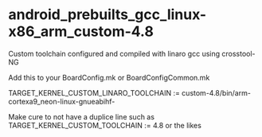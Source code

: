 android_prebuilts_gcc_linux-x86_arm_custom-4.8
==============================================
Custom toolchain configured and compiled with linaro gcc using crosstool-NG

Add this to your BoardConfig.mk or BoardConfigCommon.mk

TARGET_KERNEL_CUSTOM_LINARO_TOOLCHAIN := custom-4.8/bin/arm-cortexa9_neon-linux-gnueabihf-

Make cure to not have a duplice line such as TARGET_KERNEL_CUSTOM_TOOLCHAIN := 4.8 or the likes
